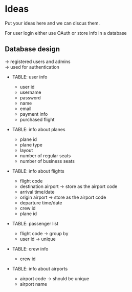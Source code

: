 
# Ideas
Put your ideas here and we can discus them.

For user login either use OAuth or store info in a database

## Database design

-> registered users and admins  
-> used for authentication
- TABLE: user info
    - user id
    - username
    - password
    - name
    - email
    - payment info
    - purchased flight

- TABLE: info about planes
    - plane id
    - plane type
    - layout
    - number of regular seats
    - number of business seats  

- TABLE: info about flights
    - flight code
    - destination airport -> store as the airport code
    - arrival time/date
    - origin airport -> store as the airport code
    - departure time/date
    - crew id
    - plane id

- TABLE: passenger list
    - flight code -> group by
    - user id -> unique

- TABLE: crew info
    - crew id

- TABLE: info about airports
    - airport code -> should be unique
    - airport name
    